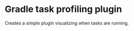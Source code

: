 Gradle task profiling plugin
============================

Creates a simple plugin visualizing when tasks are running. 
